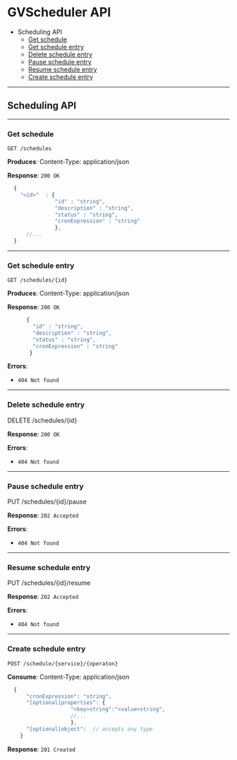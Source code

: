 # GVScheduler API

- Scheduling API
  * [Get schedule](#schedule)
  * [Get schedule entry](#get_entry)
  * [Delete schedule entry](#delete_entry)
  * [Pause schedule entry](#pause_entry)
  * [Resume schedule entry](#resume_entry)
  * [Create schedule entry](#create_entry)

----

## Scheduling API

----
### <a name="schedule"></a>Get schedule

    GET /schedules

**Produces**: Content-Type: application/json

**Response**: `200 OK`

```javascript
  {
    "<id>"  : {
               "id" : "string",
               "description" : "string",
               "status" : "string",
               "cronExpression" : "string"
               },
      //...
  }
```

----
### <a name="get_entry"></a>Get schedule entry

    GET /schedules/{id}

**Produces**: Content-Type: application/json

**Response**: `200 OK`

```javascript
      {
        "id" : "string",
        "description" : "string",
        "status" : "string",
        "cronExpression" : "string"
       }
```

**Errors**:  
   - `404 Not found`

----
### <a name="delete_entry"></a>Delete schedule entry

   DELETE /schedules/{id}

**Response**: `200 OK`

**Errors**:  
  - `404 Not found`

----
### <a name="pause_entry"></a>Pause schedule entry

   PUT /schedules/{id}/pause

**Response**: `202 Accepted`

**Errors**:  
  - `404 Not found`

----
### <a name="resume_entry"></a>Resume schedule entry

   PUT /schedules/{id}/resume

**Response**: `202 Accepted`

**Errors**:  
  - `404 Not found`

----
### <a name="create_entry"></a>Create schedule entry

    POST /schedule/{service}/{operaton}

**Consume**: Content-Type: application/json

```javascript
  {
      "cronExpression": "string",
      "[optional]properties": {
                    "<key>string":"<value>string",
                    //...
                    },
      "[optional]object":  // accepts any type
    }
```

**Response**: `201 Created`

